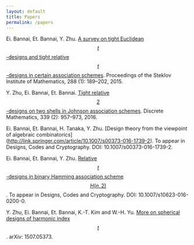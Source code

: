 ```yaml
---
layout: default
title: Papers
permalink: /papers
---
```


 Ei. Bannai, Et. Bannai, Y. Zhu. [A survey on tight Euclidean $$t$$-designs and tight relative $$t$$-designs in certain association schemes](http://link.springer.com/article/10.1134%2FS0081543815010149). Proceedings of the Steklov Institute of Mathematics, 288 (1): 189–202, 2015.

 Y. Zhu, Ei. Bannai, Et. Bannai. [Tight relative $$2$$-designs on two shells in Johnson association schemes](http://www.sciencedirect.com/science/article/pii/S0012365X15003787). Discrete Mathematics, 339 (2): 957–973, 2016.


Ei. Bannai, Et. Bannai, H. Tanaka, Y. Zhu. [Design theory from the viewpoint of algebraic combinatorics] (http://link.springer.com/article/10.1007/s00373-016-1739-2). To appear in Designs, Codes and Cryptography. DOI:  10.1007/s00373-016-1739-2.

 Ei. Bannai, Et. Bannai, Y. Zhu. [Relative $$t$$-designs in binary Hamming association scheme $$H(n,2)$$](http://link.springer.com/article/10.1007/s10623-016-0200-0). To appear in Designs, Codes and Cryptography. DOI: 10.1007/s10623-016-0200-0.



Y. Zhu, Ei. Bannai, Et. Bannai, K.-T. Kim and W.-H. Yu. [More on spherical designs of harmonic index $$t$$](http://arxiv.org/abs/1507.05373). arXiv: 1507.05373.


